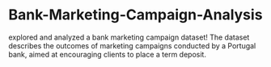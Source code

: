 # Bank-Marketing-Campaign-Analysis
explored and analyzed a bank marketing campaign dataset! The dataset describes the outcomes of marketing campaigns conducted by a Portugal bank, aimed at encouraging clients to place a term deposit.

